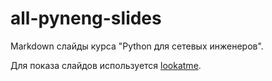# all-pyneng-slides

Markdown слайды курса "Python для сетевых инженеров".

Для показа слайдов используется [lookatme](https://github.com/d0c-s4vage/lookatme).
